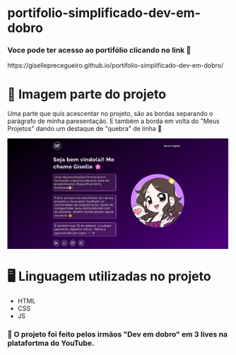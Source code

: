 # portifolio-simplificado-dev-em-dobro
<h3>Voce pode ter acesso ao portifólio clicando no link 📎</h3>
<p>https://giselleprecegueiro.github.io/portifolio-simplificado-dev-em-dobro/</p>

# 🌸 Imagem parte do projeto
<p>Uma parte que quis acescentar no projeto, são as bordas separando o parágrafo de minha paresentação. E também a borda em volta do "Meus Projetos" dando um destaque de "quebra" de linha 💜 </p>
<img src="img-protifolio-editado.png" alt="Protifolio Editado">

# 🖥️ Linguagem utilizadas no projeto
- HTML
- CSS
- JS

<h3>🧠 O projeto foi feito pelos irmãos "Dev em dobro" em 3 lives na platafortma do YouTube.</h3>
